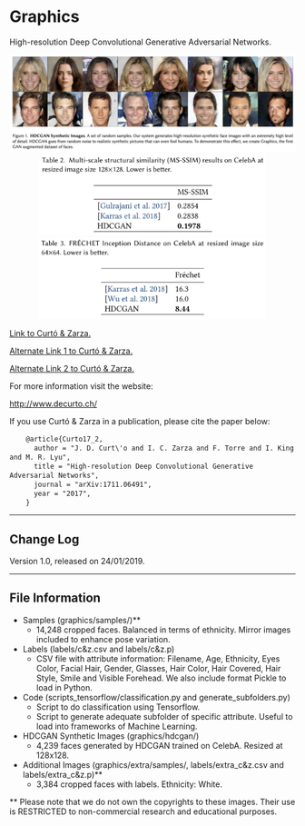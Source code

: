 # Graphics

High-resolution Deep Convolutional Generative Adversarial Networks.

<p align="center">
<img src="hdcgan.png" width="800">
<img src="HDCGAN_table.png" width="400">
<img src="frechet.png" width="400">
</p>

<a href="https://drive.google.com/file/d/1KM_aBTICkLqKUhV8sDhaGShtzP8EJCIY/view?usp=sharing">Link to Curtó & Zarza.</a>

<a href="https://share.weiyun.com/5Z5vaSc">Alternate Link 1 to Curtó & Zarza.</a>

<a href="https://share.weiyun.com/57WB7bw">Alternate Link 2 to Curtó & Zarza.</a>

For more information visit the website:

  http://www.decurto.ch/

If you use Curtó & Zarza in a publication, please cite the paper below:

        @article{Curto17_2,
          author = "J. D. Curt\'o and I. C. Zarza and F. Torre and I. King and M. R. Lyu",
          title = "High-resolution Deep Convolutional Generative Adversarial Networks",
          journal = "arXiv:1711.06491",
          year = "2017",
        }

--------------------------------------------------------
Change Log
--------------------------------------------------------

Version 1.0, released on 24/01/2019.

--------------------------------------------------------
File Information
--------------------------------------------------------

- Samples (graphics/samples/)**
  - 14,248 cropped faces. Balanced in terms of ethnicity. Mirror images included to enhance pose variation.
- Labels (labels/c&z.csv and labels/c&z.p)
  - CSV file with attribute information: Filename, Age, Ethnicity, Eyes Color, Facial Hair, Gender, Glasses, Hair Color, Hair Covered, Hair Style, Smile and Visible Forehead.
We also include format Pickle to load in Python.
- Code (scripts_tensorflow/classification.py and generate_subfolders.py)
  - Script to do classification using Tensorflow.
  - Script to generate adequate subfolder of specific attribute. Useful to load into frameworks of Machine Learning.
- HDCGAN Synthetic Images (graphics/hdcgan/)
  - 4,239 faces generated by HDCGAN trained on CelebA. Resized at 128x128.
- Additional Images (graphics/extra/samples/, labels/extra_c&z.csv and labels/extra_c&z.p)**
  - 3,384 cropped faces with labels. Ethnicity: White.

** Please note that we do not own the copyrights to these images. Their use is RESTRICTED to non-commercial research and educational purposes.
